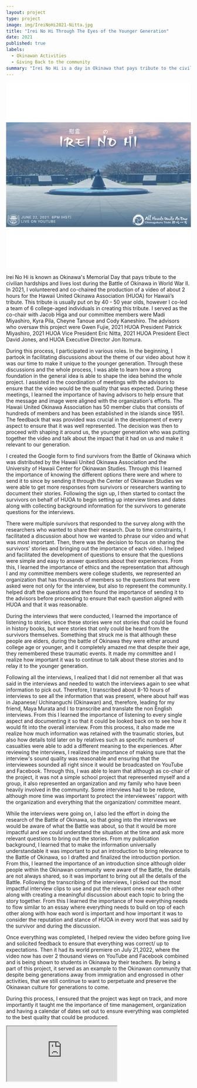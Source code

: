 ```yaml
---
layout: project
type: project
image: img/IreiNoHi2021-Nitta.jpg
title: "Irei No Hi Through The Eyes of the Younger Generation"
date: 2021
published: true
labels:
  - Okinawan Activities
  - Giving Back to the community
summary: "Irei No Hi is a day in Okinawa that pays tribute to the civilian hardships and lives lost during the Battle of Okinawa. In 2021, I co-chaired the production of the Hawaii United Okinawa Association's tribute. This tribute is usually put on by 40 - 50 year olds, however, I co-led a group of 6 college-aged students in the 2021 tribute for Irei No Hi."
---
```


<img class="img-fluid" src="../img/IreiNoHi2021-Nitta.jpg">

Irei No Hi is known as Okinawa's Memorial Day that pays tribute to the civilian hardships and lives lost during the Battle of Okinawa in World War II. In 2021, I volunteered and co-chaired the production of a video of about 2 hours for the Hawaii United Okinawa Association (HUOA) for Hawaii’s tribute. This tribute is usually put on by 40 - 50 year olds, however I co-led a team of 6 college-aged individuals in creating this tribute. I served as the co-chair with Jacob Higa and our committee members were Madi Miyashiro, Kyra Pila, Cheyne Tanoue and Cody Kaneshiro. The advisors who oversaw this project were Gwen Fujie, 2021 HUOA President Patrick Miyashiro, 2021 HUOA Vice President Eric Nitta, 2021 HUOA President Elect David Jones, and HUOA Executive Director Jon Itomura. 

During this process, I participated in various roles. In the beginning, I partook in facilitating discussions about the theme of our video about how it was our time to make it unique to the younger generation. Through these discussions and the whole process, I was able to learn how a strong foundation in the general idea is able to shape the idea behind the whole project. I assisted in the coordination of meetings with the advisors to ensure that the video would be the quality that was expected. During these meetings, I learned the importance of having advisors to help ensure that the message and image were aligned with the organization's efforts. The Hawaii United Okinawa Association has 50 member clubs that consists of hundreds of members and has been established in the islands since 1951. The feedback that was provided was crucial in the development of every aspect to ensure that it was well represented. The decision was then to proceed with shaping it around us, the younger generation who was putting together the video and talk about the impact that it had on us and make it relevant to our generation.

I created the Google form to find survivors from the Battle of Okinawa which was distributed by the Hawaii United Okinawa Association and the University of Hawaii Center for Okinawan Studies. Through this I learned the importance of knowing the different options there were and where to send it to since by sending it through the Center of Okinawan Studies we were able to get more responses from survivors or researchers wanting to document their stories. Following the sign up, I then started to contact the survivors on behalf of HUOA to begin setting up interview times and dates along with collecting background information for the survivors to generate questions for the interviews. 

There were multiple survivors that responded to the survey along with the researchers who wanted to share their research. Due to time constraints, I facilitated a discussion about how we wanted to phrase our video and what was most important. Then, there was the decision to focus on sharing the survivors' stories and bringing out the importance of each video. I helped and facilitated the development of questions to ensure that the questions were simple and easy to answer questions about their experiences. From this, I learned the importance of ethics and the representation that although I and my committee members were college students, we represented an organization that has thousands of members so the questions that were asked were not only for the interview, but also to represent the community. I helped draft the questions and then found the importance of sending it to the advisors before proceeding to ensure that each question aligned with HUOA and that it was reasonable. 

During the interviews that were conducted, I learned the importance of listening to stories, since these stories were not stories that could be found in history books, but were  stories that only could be heard from the survivors themselves. Something that struck me is that although these people are elders, during the battle of Okinawa they were either around college age or younger, and it completely amazed me that despite their age, they remembered these traumatic events. It made my committee and I realize how important it was to continue to talk about these stories and to relay it to the younger generation. 

Following all the interviews, I realized that I did not remember all that was said in the interviews and needed to watch the interviews again to see what information to pick out. Therefore, I transcribed about 8-10 hours of interviews to see all the information that was present, where about half was in Japanese/ Uchinanguchi (Okinawan) and, therefore, leading for my friend, Maya Murata and I to transcribe and translate the non English interviews. From this I learned the importance of listening to every single aspect and documenting it so that it could be looked back on to see how it would fit into the overall interview. From this process, it also made me realize how much information was retained with the traumatic stories, but also how details told later on by relatives such as specific numbers of casualties were able to add a different meaning to the experiences. After reviewing the interviews, I realized the importance of making sure that the interview's sound quality was reasonable and ensuring that the interviewees sounded all right since it would be broadcasted on YouTube and Facebook. Through this, I was able to learn that although as co-chair of the project, it was not a simple school project that represented myself and a group, it also represented an organization and my family who have been heavily involved in the community. Some interviews had to be redone, although more time was important to protect the interviewees' rapport with the organization and everything that the organization/ committee meant. 

While the interviews were going on, I also led the effort in doing the research of the Battle of Okinawa, so that going into the interviews we would be aware of what the Battle was about, so that it would be more impactful and we could understand the situation at the time and ask more relevant questions to bring out the stories. From my publication background, I learned that to make the information universally understandable it was important to put an introduction to bring relevance to the Battle of Okinawa, so I drafted and finalized the introduction portion. From this, I learned the importance of an introduction since although older people within the Okinawan community were aware of the Battle, the details are not always shared, so it was important to bring out all the details of the Battle. 
Following the transcribing of the interviews, I picked out the most impactful interview clips to use and put the relevant ones near each other along with creating a meaningful discussion about each topic to bring the story together. From this I learned the importance of how everything needs to flow similar to an essay where everything needs to build on top of each other along with how each word is important and how important it was to consider the reputation and stance of HUOA in every word that was said by the survivor and during the discussion.

Once everything was completed, I helped review the video before going live and solicited feedback to ensure that everything was correct/ up to expectations. Then it had its world premiere on July 21,2022, where the video now has over 2 thousand views on YouTube and Facebook combined and is being shown to students in Okinawa by their teachers. By being a part of this project, it served as an example to the Okinawan community that despite being generations away from immigration and engrossed in other activities, that we still continue to want to perpetuate and preserve the Okinawan culture for generations to come. 

During this process, I ensured that the project was kept on track, and more importantly it taught me the importance of time management, organization and having a calendar of dates set out to ensure everything was completed to the best quality that could be produced. 

<div class="ratio ratio-4x3 my-4">
  <iframe src="https://www.youtube.com/watch?v=wAMbctKWp7A" 
          title="Overview of Hackystat" 
          allowfullscreen>
  </iframe>
</div>


